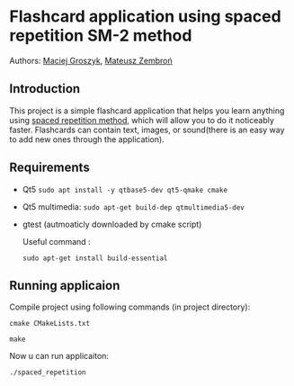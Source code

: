 # Flashcard application using spaced repetition SM-2 method

Authors: [Maciej Groszyk](https://github.com/MaciejGroszyk), [Mateusz Zembroń](https://github.com/mzembron)

## Introduction
This project is a simple flashcard application that helps you learn anything using [spaced repetition method](https://en.wikipedia.org/wiki/Spaced_repetition), which will allow you to do it noticeably faster. Flashcards can contain text, images, or sound(there is an easy way to add new ones through the application). 
## Requirements
- Qt5 `sudo apt install -y qtbase5-dev qt5-qmake cmake`
- Qt5 multimedia: `sudo apt-get build-dep qtmultimedia5-dev`
- gtest (autmoaticly downloaded by cmake script)

    Useful command :

    `sudo apt-get install build-essential`

## Running applicaion

Compile project using following commands (in project directory):
    
 `cmake CMakeLists.txt`

 `make`

Now u can run applicaiton:

 `./spaced_repetition`

